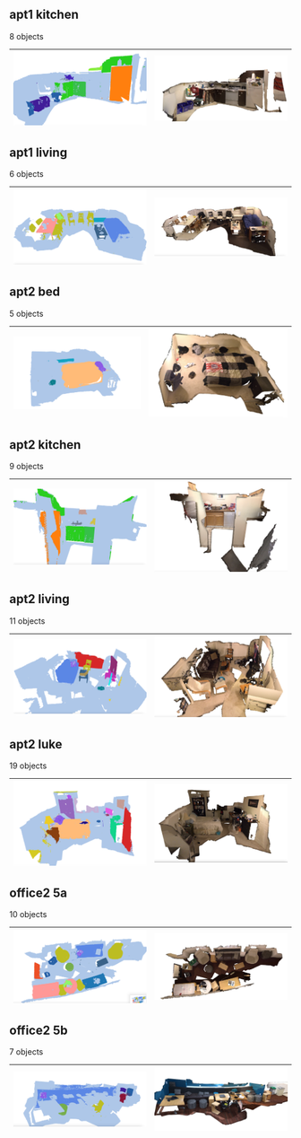 
## apt1 kitchen

8 objects

| ![](./mask3d_apt1_kitchen.png) | ![](./apt1_kitchen.png) |
|--------------------------------------------------|--|

## apt1 living

6 objects

| ![](./mask3d_apt1_living.png) | ![](./apt1_living.png) |
|--------------------------------------------------------|------------------------------------------|

## apt2 bed

5 objects

| ![](./mask3d_apt2_bed.png) | ![](./apt2_bed.png) |
|----------------------------|---------------------|

## apt2 kitchen

9 objects

| ![](./mask3d_apt2_kitchen.png) | ![](./apt2_kitchen.png) |
|--------------------------------------------------|--|

## apt2 living

11 objects

| ![](./mask3d_apt2_living.png) | ![](./apt2_living.png) |
|--------------------------------------------------------|------------------------------------------|

## apt2 luke

19 objects

| ![](./mask3d_apt2_luke.png) | ![](./apt2_luke.png) |
|----------------------------------|---------------------------|

## office2 5a

10 objects

| ![](./mask3d_office2_5a.png) | ![](./office2_5a.png) |
|-------------------------------|------------------------|

## office2 5b

7 objects

| ![](./mask3d_office2_5b.png) | ![](./office2_5b.png) |
|-------------------------------|------------------------|
